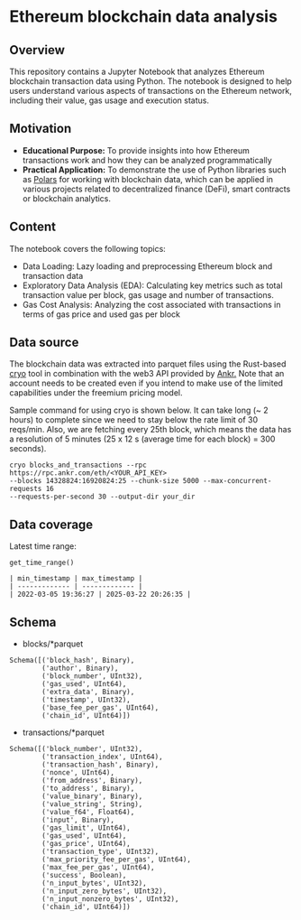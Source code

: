 # Ethereum blockchain data analysis

## Overview

This repository contains a Jupyter Notebook that analyzes Ethereum blockchain
transaction data using Python. The notebook is designed to help users understand
various aspects of transactions on the Ethereum network, including their value,
gas usage and execution status.

## Motivation

- **Educational Purpose:** To provide insights into how Ethereum transactions work and
how they can be analyzed programmatically
- **Practical Application:** To demonstrate the use of Python libraries such as
[Polars](https://pola.rs/) for working with blockchain data, which can be applied in
various projects related to decentralized finance (DeFi), smart contracts or
blockchain analytics.

## Content

The notebook covers the following topics:

- Data Loading: Lazy loading and preprocessing Ethereum block and transaction data
- Exploratory Data Analysis (EDA): Calculating key metrics such as total transaction
value per block, gas usage and number of transactions.
- Gas Cost Analysis: Analyzing the cost associated with transactions in terms of gas
price and used gas per block

## Data source

The blockchain data was extracted into parquet files using the Rust-based
[cryo](https://github.com/paradigmxyz/cryo) tool in combination with the web3 API
provided by [Ankr.](https://www.ankr.com/docs/) Note that an account needs to be
created even if you intend to make use of the limited capabilities under the freemium
pricing model.

Sample command for using cryo is shown below. It can take long (~ 2 hours) to complete
since we need to stay below the rate limit of 30 reqs/min. Also, we are fetching every
25th block, which means the data has a resolution of 5 minutes
(25 x 12 s (average time for each block) = 300 seconds).

```
cryo blocks_and_transactions --rpc https://rpc.ankr.com/eth/<YOUR_API_KEY> 
--blocks 14328824:16920824:25 --chunk-size 5000 --max-concurrent-requests 16
--requests-per-second 30 --output-dir your_dir
```

## Data coverage

Latest time range:

```
get_time_range()

| min_timestamp | max_timestamp |
| ------------- | ------------- |
| 2022-03-05 19:36:27 | 2025-03-22 20:26:35 |
```

## Schema

- blocks/\*parquet
```
Schema([('block_hash', Binary),
        ('author', Binary),
        ('block_number', UInt32),
        ('gas_used', UInt64),
        ('extra_data', Binary),
        ('timestamp', UInt32),
        ('base_fee_per_gas', UInt64),
        ('chain_id', UInt64)])
```

- transactions/\*parquet
```
Schema([('block_number', UInt32),
        ('transaction_index', UInt64),
        ('transaction_hash', Binary),
        ('nonce', UInt64),
        ('from_address', Binary),
        ('to_address', Binary),
        ('value_binary', Binary),
        ('value_string', String),
        ('value_f64', Float64),
        ('input', Binary),
        ('gas_limit', UInt64),
        ('gas_used', UInt64),
        ('gas_price', UInt64),
        ('transaction_type', UInt32),
        ('max_priority_fee_per_gas', UInt64),
        ('max_fee_per_gas', UInt64),
        ('success', Boolean),
        ('n_input_bytes', UInt32),
        ('n_input_zero_bytes', UInt32),
        ('n_input_nonzero_bytes', UInt32),
        ('chain_id', UInt64)])
```